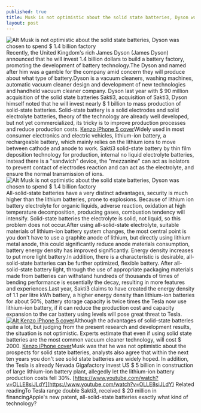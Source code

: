 ```yaml
---
published: true
title: Musk is not optimistic about the solid state batteries, Dyson was chosen to spend $ 1.4 billion factory
layout: post
---
```

![Alt Musk is not optimistic about the solid state batteries, Dyson was chosen to spend $ 1.4 billion factory](https://c1.staticflickr.com/9/8500/29310384825_fa4349cc4c_z.jpg)Recently, the United Kingdom\'s rich James Dyson (James Dyson) announced that he will invest 1.4 billion dollars to build a battery factory, promoting the development of battery technology.The Dyson and named after him was a gamble for the company amid concern they will produce about what type of battery.Dyson is a vacuum cleaners, washing machines, automatic vacuum cleaner design and development of new technologies and handheld vacuum cleaner company. Dyson last year with $ 90 million acquisition of the solid state batteries Sakti3, acquisition of Sakti3, Dyson himself noted that he will invest nearly $ 1 billion to mass production of solid-state batteries. Solid-state battery is a solid electrodes and solid electrolyte batteries, theory of the technology are already well developed, but not yet commercialized, its tricky is to improve production processes and reduce production costs. [Kenzo iPhone 5 cover](http://www.nodcase.com/kenzo-iphone-5-case-flowers-yellow-p-3185.html)Widely used in most consumer electronics and electric vehicles, lithium-ion battery, a rechargeable battery, which mainly relies on the lithium ions to move between cathode and anode to work. Sakti3 solid-state battery by thin film deposition technology for production, internal no liquid electrolyte batteries, instead there is a \"sandwich\" device, the \"mezzanine\" can act as isolators to prevent contact of electrodes reaction and can act as the electrolyte, and ensure the normal transmission of ions.![Alt Musk is not optimistic about the solid state batteries, Dyson was chosen to spend $ 1.4 billion factory](https://c1.staticflickr.com/9/8363/29202211772_1dd12f1fb6_b.jpg)All-solid-state batteries have a very distinct advantages, security is much higher than the lithium batteries, prone to explosions. Because of lithium ion battery electrolyte for organic liquids, adverse reaction, oxidation at high temperature decomposition, producing gases, combustion tendency will intensify. Solid-state batteries the electrolyte is solid, not liquid, so this problem does not occur.After using all-solid-state electrolyte, suitable materials of lithium-ion battery system changes, the most central point is you don\'t have to use a graphite anode of lithium, but directly using lithium metal anode, this could significantly reduce anode materials consumption, battery energy density has improved significantly. Energy density increases to put more light battery.In addition, there is a characteristic is desirable, all-solid-state batteries can be further optimized, flexible battery. After all-solid-state battery light, through the use of appropriate packaging materials made from batteries can withstand hundreds of thousands of times of bending performance is essentially the decay, resulting in more features and experiences.Last year, Sakti3 claims to have created the energy density of 1.1 per litre kWh battery, a higher energy density than lithium-ion batteries for about 50%, battery storage capacity is twice times the Tesla now use lithium-ion battery, if it can reduce the production cost and capacity expansion to the car battery using levels will pose great threat to Tesla.[![Alt Kenzo iPhone 5 cover](http://www.nodcase.com/images/large/iphone5/kenzo_case_ip3006_lrg.jpg)](http://www.nodcase.com/kenzo-iphone-5-case-flowers-yellow-p-3185.html)Although the advantages of solid-state batteries quite a lot, but judging from the present research and development results, the situation is not optimistic. Experts estimate that even if using solid state batteries are the most common vacuum cleaner technology, will cost $ 2000. [Kenzo iPhone cover](http://www.ghafla.co.ke/blogs/music/11739-ghafla-exclusive-eddy-kenzo-gives-his-2-cents-on-ray-c-going-back-to-rehab-after-her-a)Musk was that he was not optimistic about the prospects for solid state batteries, analysts also agree that within the next ten years you don\'t see solid state batteries are widely hoped. In addition, the Tesla is already Nevada Gigafactory invest US $ 5 billion in construction of large lithium-ion battery plant, allegedly let the lithium-ion battery production costs fell 30%. [https://www.youtube.com/watch?v=OLLE8siJLdY](https://www.youtube.com/watch?v=OLLE8siJLdY) Related readingTo Tesla range double Sakti3, received $ 20 million in financingApple\'s new patent, all-solid-state batteries exactly what kind of technology?